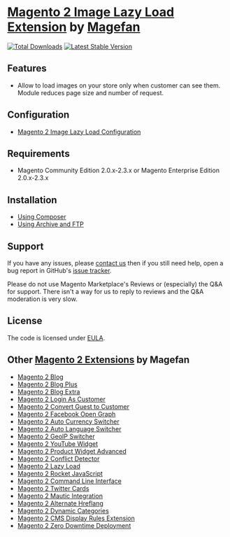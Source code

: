 #  [Magento 2 Image Lazy Load Extension](https://magefan.com/magento-2-image-lazy-load-extension) by [Magefan](https://magefan.com/) 


[![Total Downloads](https://poser.pugx.org/magefan/module-lazyload/downloads)](https://packagist.org/packages/magefan/module-lazyload)
[![Latest Stable Version](https://poser.pugx.org/magefan/module-lazyload/v/stable)](https://packagist.org/packages/magefan/module-lazyload)

## Features
  * Allow to load images on your store only when customer can see them. Module reduces page size and number of request.

## Configuration
  * [Magento 2 Image Lazy Load Configuration](https://magefan.com/blog/configure-image-lazy-load-in-magento-2)

## Requirements
  * Magento Community Edition 2.0.x-2.3.x or Magento Enterprise Edition 2.0.x-2.3.x

## Installation
* [Using Composer](https://magefan.com/blog/magento-2-image-lazy-load-extension-installation#composer)
* [Using Archive and FTP](https://magefan.com/blog/magento-2-image-lazy-load-extension-installation#ftp)



## Support
If you have any issues, please [contact us](mailto:support@magefan.com)
then if you still need help, open a bug report in GitHub's
[issue tracker](https://github.com/magefan/module-lazyload/issues).

Please do not use Magento Marketplace's Reviews or (especially) the Q&A for support.
There isn't a way for us to reply to reviews and the Q&A moderation is very slow.

## License
The code is licensed under [EULA](https://magefan.com/end-user-license-agreement).

## Other [Magento 2 Extensions](https://magefan.com/magento2-extensions) by Magefan
  * [Magento 2 Blog](https://magefan.com/magento2-blog-extension)
  * [Magento 2 Blog Plus](https://magefan.com/magento2-blog-extension/pricing)
  * [Magento 2 Blog Extra](https://magefan.com/magento2-blog-extension/pricing)
  * [Magento 2 Login As Customer](https://magefan.com/login-as-customer-magento-2-extension)
  * [Magento 2 Convert Guest to Customer](https://magefan.com/magento2-convert-guest-to-customer)
  * [Magento 2 Facebook Open Graph](https://magefan.com/magento-2-open-graph-extension-og-tags)
  * [Magento 2 Auto Currency Switcher](https://magefan.com/magento-2-currency-switcher-auto-currency-by-country)
  * [Magento 2 Auto Language Switcher](https://magefan.com/magento-2-auto-language-switcher)
  * [Magento 2 GeoIP Switcher](https://magefan.com/magento-2-geoip-switcher-extension)
  * [Magento 2 YouTube Widget](https://magefan.com/magento2-youtube-extension)
  * [Magento 2 Product Widget Advanced](https://magefan.com/magento-2-product-widget)
  * [Magento 2 Conflict Detector](https://magefan.com/magento2-conflict-detector)
  * [Magento 2 Lazy Load](https://magefan.com/magento-2-image-lazy-load-extension)
  * [Magento 2 Rocket JavaScript](https://magefan.com/rocket-javascript-deferred-javascript)
  * [Magento 2 Command Line Interface](https://magefan.com/magento2-cli-extension)
  * [Magento 2 Twitter Cards](https://magefan.com/magento-2-twitter-cards-extension)
  * [Magento 2 Mautic Integration](https://magefan.com/magento-2-mautic-extension)
  * [Magento 2 Alternate Hreflang](https://magefan.com/magento2-alternate-hreflang-extension)
  * [Magento 2 Dynamic Categories](https://magefan.com/magento-2-dynamic-categories)
  * [Magento 2 CMS Display Rules Extension](https://magefan.com/magento-2-cms-display-rules-extension)
  * [Magento 2 Zero Downtime Deployment](https://magefan.com/blog/magento-2-zero-downtime-deployment)

